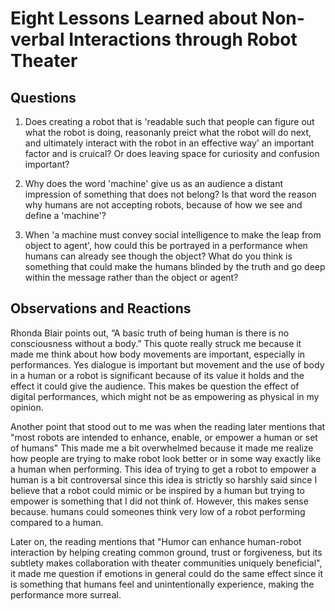# Eight Lessons Learned about Non-verbal Interactions through Robot Theater

## Questions

1. Does creating a robot that is 'readable such that people can figure out what the robot is doing, reasonanly preict what the robot will do next, and ultimately interact with the robot in an effective way' an important factor and is cruical? Or does leaving space for curiosity and confusion important?

2. Why does the word 'machine' give us as an audience a distant impression of something that does not belong? Is that word the reason why humans are not accepting robots, because of how we see and define a 'machine'?

3. When 'a machine must convey social intelligence to make the leap from object to agent', how could this be portrayed in a performance when humans can already see though the object? What do you think is something that could make the humans blinded by the truth and go deep within the message rather than the object or agent?

## Observations and Reactions 

Rhonda Blair points out, “A basic truth of being human is there is no consciousness without a body.” This quote really struck me because it made me think about how body movements are important, especially in performances. Yes dialogue is important but movement and the use of body in a human or a robot is significant because of its value it holds and the effect it could give the audience. This makes be question the effect of digital performances, which might not be as empowering as physical in my opinion.

Another point that stood out to me was when the reading later mentions that "most robots are intended to enhance, enable, or empower a human or set of humans" This made me a bit overwhelmed because it made me realize how people are trying to make robot look better or in some way exactly like a human when performing. This idea of trying to get a robot to empower a human is a bit controversal since this idea is strictly so harshly said since I believe that a robot could mimic or be inspired by a human but trying to empower is something that I did not think of. However, this makes sense because. humans could someones think very low of a robot performing compared to a human.

Later on, the reading mentions that "Humor can enhance human-robot interaction by helping creating common ground, trust or forgiveness, but its subtlety makes collaboration with theater communities uniquely beneficial", it made me question if emotions in general could do the same effect since it is something that humans feel and unintentionally experience, making the performance more surreal.
